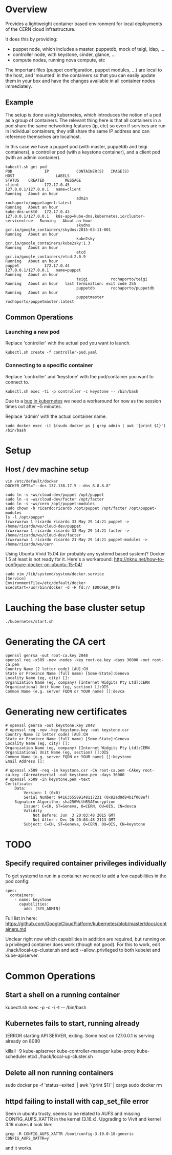 # Overview

Provides a lightweight container based environment for local deployments of the CERN cloud infrastructure.

It does this by providing:
* puppet node, which includes a master, puppetdb, mock of teigi, ldap, ...
* controller node, with keystone, cinder, glance, ...
* compute nodes, running nova compute, etc

The important files (puppet configuration, puppet modules, ...) are local to the host, and 'mounted' in the containers so that you can easily update them in your box and have the changes available in all container nodes immediately.

## Example

The setup is done using kubernetes, which introduces the notion of a pod as a group of containers. The relevant thing here is that all containers in a pod share the same networking features (ip, etc) so even if services are run in individual containers, they still share the same IP address and can reference themselves are localhost.

In this case we have a puppet pod (with master, puppetdb and teigi containers), a controller pod (with a keystone container), and a client pod (with an admin container).
```
kubectl.sh get pod
POD              IP            CONTAINER(S)   IMAGE(S)                                         HOST                  LABELS                                                STATUS    CREATED         MESSAGE
client           172.17.0.45                                                                   127.0.0.1/127.0.0.1   name=client                                           Running   About an hour   
                               admin          rochaporto/puppetagent:latest                                                                                                Running   About an hour   
kube-dns-wnkt0   172.17.0.43                                                                   127.0.0.1/127.0.0.1   k8s-app=kube-dns,kubernetes.io/cluster-service=true   Running   About an hour   
                               skydns         gcr.io/google_containers/skydns:2015-03-11-001                                                                               Running   About an hour   
                               kube2sky       gcr.io/google_containers/kube2sky:1.3                                                                                        Running   About an hour   
                               etcd           gcr.io/google_containers/etcd:2.0.9                                                                                          Running   About an hour   
puppet           172.17.0.44                                                                   127.0.0.1/127.0.0.1   name=puppet                                           Running   About an hour   
                               teigi          rochaporto/teigi                                                                                                             Running   About an hour   last termination: exit code 255
                               puppetdb       rochaporto/puppetdb                                                                                                          Running   About an hour   
                               puppetmaster   rochaporto/puppetmaster:latest            
```

## Common Operations

### Launching a new pod
Replace 'controller' with the actual pod you want to launch.
```
kubectl.sh create -f controller-pod.yaml
```

### Connecting to a specific container
Replace 'controller' and 'keystone' with the pod/container you want to connect to.
```
kubectl.sh exec -ti -p controller -c keystone -- /bin/bash
```

Due to a [bug in kubernetes](https://github.com/GoogleCloudPlatform/kubernetes/issues/9180) we need a workaround for now as the session times out after ~5 minutes.

Replace 'admin' with the actual container name.
```
sudo docker exec -it $(sudo docker ps | grep admin | awk '{print $1}') /bin/bash
```

# Setup


## Host / dev machine setup
```
vim /etc/default/docker
DOCKER_OPTS="--dns 137.138.17.5 --dns 8.8.8.8"

sudo ln -s ~ws/cloud-dev/puppet /opt/puppet
sudo ln -s ~ws/cloud-dev/facter /opt/facter
sudo ln -s ~ws/cern /opt/puppet-modules
sudo chown -h ricardo:ricardo /opt/puppet /opt/facter /opt/puppet-modules
ls -l /opt/puppe*
lrwxrwxrwx 1 ricardo ricardo 33 May 29 14:21 puppet -> /home/ricardo/ws/cloud-dev/puppet
lrwxrwxrwx 1 ricardo ricardo 33 May 29 14:21 facter -> /home/ricardo/ws/cloud-dev/facter
lrwxrwxrwx 1 ricardo ricardo 21 May 29 14:21 puppet-modules -> /home/ricardo/ws/cern
```

Using Ubuntu Vivid 15.04 (or probably any systemd based system)? Docker 1.5 at least is not ready for it. Here's a workaround:
http://nknu.net/how-to-configure-docker-on-ubuntu-15-04/
```
sudo vim /lib/systemd/system/docker.service
[Service]
EnvironmentFile=/etc/default/docker
ExecStart=/usr/bin/docker -d -H fd:// $DOCKER_OPTS
```

# Lauching the base cluster setup
```
./kubernetes/start.sh
```

# Generating the CA cert
```
openssl genrsa -out root-ca.key 2048
openssl req -x509 -new -nodes -key root-ca.key -days 36000 -out root-ca.pem
Country Name (2 letter code) [AU]:CH
State or Province Name (full name) [Some-State]:Geneva
Locality Name (eg, city) []:
Organization Name (eg, company) [Internet Widgits Pty Ltd]:CERN
Organizational Unit Name (eg, section) []:OIS
Common Name (e.g. server FQDN or YOUR name) []:devca
```

# Generating new certificates
```
# openssl genrsa -out keystone.key 2048
# openssl req -new -key keystone.key -out keystone.csr
Country Name (2 letter code) [AU]:CH
State or Province Name (full name) [Some-State]:Geneva
Locality Name (eg, city) []:
Organization Name (eg, company) [Internet Widgits Pty Ltd]:CERN
Organizational Unit Name (eg, section) []:OIS
Common Name (e.g. server FQDN or YOUR name) []:keystone
Email Address []:

# openssl x509 -req -in keystone.csr -CA root-ca.pem -CAkey root-ca.key -CAcreateserial -out keystone.pem -days 36000
# openssl x509 -in keystone.pem -text
Certificate:
    Data:
        Version: 1 (0x0)
        Serial Number: 9416355589148117231 (0x82ad9d84b1f008ef)
    Signature Algorithm: sha256WithRSAEncryption
        Issuer: C=CH, ST=Geneva, O=CERN, OU=OIS, CN=devca
        Validity
            Not Before: Jun  3 20:03:48 2015 GMT
            Not After : Dec 26 20:03:48 2113 GMT
        Subject: C=CH, ST=Geneva, O=CERN, OU=OIS, CN=keystone
```

# TODO

## Specify required container privileges individually

To get systemd to run in a container we need to add a few capabilities in the pod config:
```
spec:
  containers:
    - name: keystone
      capabilities:
        add: [SYS_ADMIN]
```

Full list in here:
https://github.com/GoogleCloudPlatform/kubernetes/blob/master/docs/containers.md

Unclear right now which capabilities in addition are required, but running on a privileged container does work (though not good). For this to work, edit ./hack/local-up-cluster.sh and add --allow_privileged to both kubelet and kube-apiserver.

# Common Operations

## Start a shell on a running container

kubectl.sh exec -p <pod> -c <container> -i -t -- /bin/bash

## Kubernetes fails to start, running already

}ERROR starting API SERVER, exiting.  Some host on 127.0.0.1 is serving already on 8080

killall -9 kube-apiserver kube-controller-manager kube-proxy kube-scheduler etcd
./hack/local-up-cluster.sh

## Delete all non running containers

sudo docker ps -f 'status=exited' | awk '{print $1}' | xargs sudo docker rm

## httpd failing to install with cap_set_file error

Seen in ubuntu trusty, seems to be related to AUFS and missing CONFIG_AUFS_XATTR in the kernel (3.16.x). Upgrading to Vivit and kernel 3.19 makes it look like:
```
grep -R CONFIG_AUFS_XATTR /boot/config-3.19.0-18-generic
CONFIG_AUFS_XATTR=y
```

and it works.
